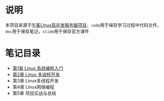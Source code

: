 # 说明

本项目来源于[牛客Linux高并发服务器项目](https://www.nowcoder.com/courses/cover/live/504)，`code`用于保存学习过程中代码文件，`doc`用于保存笔记，`slide`用于保存官方课件

# 笔记目录

- [第1章 Linux 系统编程入门](doc/01Linux系统编程入门.md)
- [第2章 Linux 多进程开发](doc/02Linux多进程开发.md)
- 第3章 Linux多线程开发
- 第4章 Linux网络编程
- 第5章 项目实战与总结

